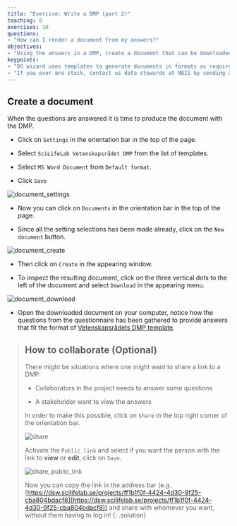 ```yaml
---
title: "Exercise: Write a DMP (part 2)"
teaching: 0
exercises: 10
questions:
- "How can I render a document from my answers?"
objectives:
- "Using the answers in a DMP, create a document that can be downloaded and shared."
keypoints:
- "DS wizard uses templates to generate documents in formats as required by e.g. funders"
- "If you ever are stuck, contact us data stewards at NBIS by sending an email to [data@nbis.se](mailto:data@nbis.se) or ask for a consultation via [our homepage](https://nbis.se/support/supportform/index.php?form=consultation)."
---
```

## Create a document
When the questions are answered it is time to produce the document with the DMP.

* Click on `Settings` in the orientation bar in the top of the page.

* Select `SciLifeLab Vetenskapsrådet DMP` from the list of templates.

* Select `MS Word Document` from `Default format`.

* Click `Save` 

![document_settings](https://nbisweden.github.io/module-dmp-dm-practices/fig/document_settings.jpg)

* Now you can click on `Documents` in the orientation bar in the top of the page.

* Since all the setting selections has been made already, click on the `New document` button. 

![document_create](https://nbisweden.github.io/module-dmp-dm-practices/fig/document_create.jpg)

* Then click on `Create` in the appearing window.

* To inspect the resulting document, click on the three vertical dots to the left of the document and select `Download` in the appearing menu.

![document_download](https://nbisweden.github.io/module-dmp-dm-practices/fig/document_download.jpg)

* Open the downloaded document on your computer, notice how the questions from the questionnaire has been gathered to provide answers that fit the format of [Vetenskapsrådets DMP template](https://www.vr.se/english/applying-for-funding/requirements-terms-and-conditions/producing-a-data-management-plan.html).

> ## How to collaborate (Optional)
> There might be situations where one might want to share a link to a DMP:
>
> * Collaborators in the project needs to answer some questions
> 
> * A stakeholder want to view the answers
> 
> In order to make this possible, click on `Share` in the top right corner of the orientation bar.
>
> ![share](https://nbisweden.github.io/module-dmp-dm-practices/fig/share.jpg)
>
> Activate the `Public link` and select if you want the person with the link to **view** or **edit**, click on `Save`. 
>
> ![share_public_link](https://nbisweden.github.io/module-dmp-dm-practices/fig/share_public_link.jpg)
>
> Now you can copy the link in the address bar (e.g. [https://dsw.scilifelab.se/projects/ff1b1f0f-4424-4d30-9f25-cba804bdacf8](https://dsw.scilifelab.se/projects/ff1b1f0f-4424-4d30-9f25-cba804bdacf8)) and share with whomever you want, without them having to log in!
{: .solution}